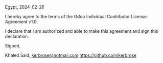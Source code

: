 Egypt, 2024-02-26

I hereby agree to the terms of the Odoo Individual Contributor License
Agreement v1.0.

I declare that I am authorized and able to make this agreement and sign this
declaration.

Signed,

Khaled Said, kerbrose@hotmail.com https://github.com/kerbrose
